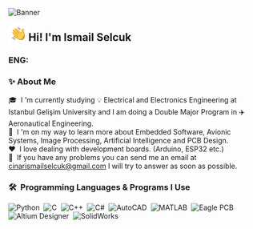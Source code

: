 ![Banner](https://user-images.githubusercontent.com/74931027/157985846-8bc6fa17-52fa-466b-9717-802462554680.png)

<img alt="Night Coding" src="./pictures/Hand%20Wave.gif" width='40' align="left"/><h2>Hi! I'm Ismail Selcuk</h2>
### ENG:

### ✨&nbsp;About Me

🎓 &nbsp;I 'm currently studying 💡 Electrical and Electronics Engineering at Istanbul Gelişim University and I am doing a Double Major Program in ✈️ Aeronautical Engineering.\
👾 &nbsp;I 'm on my way to learn more about Embedded Software, Avionic Systems, Image Processing, Artificial Intelligence and PCB Design.\
❤️ &nbsp;I love dealing with development boards. (Arduino, ESP32 etc.)\
📧 &nbsp;If you have any problems you can send me an email at cinarismailselcuk@gmail.com I will try to answer as soon as possible.

### 🛠 &nbsp;Programming Languages & Programs I Use
![Python](https://img.shields.io/badge/-Python-05122A?style=flat&logo=python)&nbsp;
![C](https://img.shields.io/badge/-C-05122A?style=flat&logo=C&logoColor=A8B9CC)&nbsp;
![C++](https://img.shields.io/badge/-C++-05122A?style=flat&logo=C%2B%2B&logoColor=00599C)&nbsp;
![C#](https://img.shields.io/badge/-C_Sharp-05122A?style=flat&logo=csharp)&nbsp;
![AutoCAD](https://img.shields.io/badge/-AutoCAD-05122A?style=flat&logo=autodesk)&nbsp;
![MATLAB](https://img.shields.io/badge/-MATLAB-05122A?style=flat&logo=simulink)&nbsp;
![Eagle PCB](https://img.shields.io/badge/-Autodesk%20Eagle-05122A?style=flat&logo=eagle)&nbsp;
![Altium Designer](https://img.shields.io/badge/-Altium%20Designer-05122A?style=flat&logo=altium)&nbsp;
![SolidWorks](https://img.shields.io/badge/-SolidWorks-05122A?style=flat&logo=%F0%9F%8C%A0)&nbsp;

